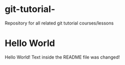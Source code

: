 # git-tutorial-
Repository for all related git tutorial courses/lessons
#
Hello World
===========

Hello World! Text inside the README file was changed!
